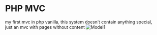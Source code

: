 # PHP MVC

my first mvc in php vanilla, this system doesn't contain anything special, just an mvc with pages without content
![Model1](https://user-images.githubusercontent.com/105173667/217673237-4a8890e3-5584-46d0-8c42-cef2d919a8f7.png)
